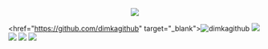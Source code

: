 <p align="center">
  
  <img src="https://github-readme-stats.vercel.app/api?username=dimkagithub&show_icons=true&include_all_commits=true&count_private=true&theme=vision-friendly-dark">
  
</p>

<p align="center">
  
  <href="https://github.com/dimkagithub" target="_blank"><img alt="dimkagithub" src="https://badges.pufler.dev/visits/dimkagithub/dimkagithub?logo=GitHub">
  <img src="https://badges.pufler.dev/years/dimkagithub?logo=GitHub">
  <img src="https://badges.pufler.dev/repos/dimkagithub?logo=GitHub">
  <img src="https://badges.pufler.dev/gists/dimkagithub?logo=GitHub">
  <img src="https://badges.pufler.dev/commits/monthly/dimkagithub?logo=GitHub">
  
</p>
